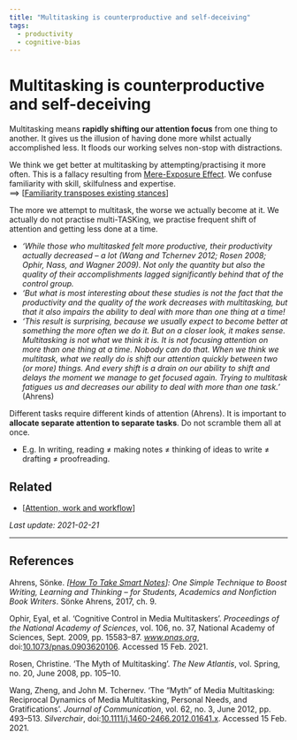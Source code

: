 ```yaml
---
title: "Multitasking is counterproductive and self-deceiving"
tags:
  - productivity
  - cognitive-bias
---
```


# Multitasking is counterproductive and self-deceiving

Multitasking means **rapidly shifting our attention focus** from one thing to another. It gives us the illusion of having done more whilst actually accomplished less. It floods our working selves non-stop with distractions.

We think we get better at multitasking by attempting/practising it more often. This is a fallacy resulting from [Mere-Exposure Effect]. We confuse familiarity with skill, skilfulness and expertise.  
==> [[Familiarity transposes existing stances]]

The more we attempt to multitask, the worse we actually become at it. We actually do not practise multi-TASKing, we practise frequent shift of attention and getting less done at a time.

- *‘While those who multitasked felt more productive, their productivity actually decreased – a lot (Wang and Tchernev 2012; Rosen 2008; Ophir, Nass, and Wagner 2009). Not only the quantity but also the quality of their accomplishments lagged significantly behind that of the control group.*
- *‘But what is most interesting about these studies is not the fact that the productivity and the quality of the work decreases with multitasking, but that it also impairs the ability to deal with more than one thing at a time!*
- *‘This result is surprising, because we usually expect to become better at something the more often we do it. But on a closer look, it makes sense. Multitasking is not what we think it is. It is not focusing attention on more than one thing at a time. Nobody can do that. When we think we multitask, what we really do is shift our attention quickly between two (or more) things. And every shift is a drain on our ability to shift and delays the moment we manage to get focused again. Trying to multitask fatigues us and decreases our ability to deal with more than one task.’* (Ahrens)

Different tasks require different kinds of attention  (Ahrens). It is important to **allocate separate attention to separate tasks**. Do not  scramble them all at once.
- E.g. In writing, reading ≠ making notes ≠ thinking of ideas to write ≠ drafting ≠ proofreading.

[Mere-Exposure Effect]: https://en.wikipedia.org/wiki/Mere-exposure_effect

## Related

- [[Attention, work and workflow]] 

*Last update: 2021-02-21*

---

## References

Ahrens, Sönke. _[[How To Take Smart Notes]]: One Simple Technique to Boost Writing, Learning and Thinking – for Students, Academics and Nonfiction Book Writers_. Sönke Ahrens, 2017, ch. 9.

Ophir, Eyal, et al. ‘Cognitive Control in Media Multitaskers’. _Proceedings of the National Academy of Sciences_, vol. 106, no. 37, National Academy of Sciences, Sept. 2009, pp. 15583–87. _www.pnas.org_, doi:[10.1073/pnas.0903620106](https://doi.org/10.1073/pnas.0903620106). Accessed 15 Feb. 2021.

Rosen, Christine. ‘The Myth of Multitasking’. _The New Atlantis_, vol. Spring, no. 20, June 2008, pp. 105–10.

Wang, Zheng, and John M. Tchernev. ‘The “Myth” of Media Multitasking: Reciprocal Dynamics of Media Multitasking, Personal Needs, and Gratifications’. _Journal of Communication_, vol. 62, no. 3, June 2012, pp. 493–513. _Silverchair_, doi:[10.1111/j.1460-2466.2012.01641.x](https://doi.org/10.1111/j.1460-2466.2012.01641.x). Accessed 15 Feb. 2021.

[//begin]: # "Autogenerated link references for markdown compatibility"
[Familiarity transposes existing stances]: Familiarity-transposes-existing-stances "Familiarity transposes existing stances"
[Attention, work and workflow]: Attention-work-and-workflow "Attention, work and workflow"
[How To Take Smart Notes]: How-To-Take-Smart-Notes "How To Take Smart Notes"
[//end]: # "Autogenerated link references"